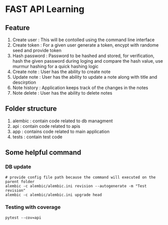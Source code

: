 # FAST API Learning

## Feature

1. Create user : This will be contolled using the command line interface
2. Create token : For a given user generate a token, encypt with randome seed and provide token
3. Hash password :  Password to be hashed and stored, for verification, hash the given password during loging and compare the hash value, use murmur hashing for a quick hashing logic
4. Create note : User has the ability to create note
5. Update note : User has the ability to update a note along with title and descirption
6. Note history : Application keeps track of the changes in the notes 
7. Note delete :  User has the ability to delete notes


## Folder structure
1. alembic : contain code related to db managment 
2. api : contain code related to apis
3. app : contains code related to main application
4. tests : contain test code 

## Some helpful command

### DB update
```
# provide config file path because the command will executed on the parent folder
alembic -c alembic/alembic.ini revision --autogenerate -m "Test revision"
alembic -c alembic/alembic.ini upgrade head

```
### Testing with coverage
```
pytest --cov=api
```
